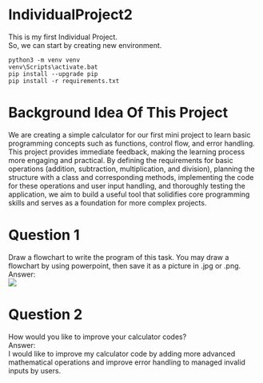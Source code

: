 # IndividualProject2

This is my first Individual Project.  
So, we can start by creating new environment.  
```
python3 -m venv venv
venv\Scripts\activate.bat
pip install --upgrade pip
pip install -r requirements.txt
```

# Background Idea Of This Project
We are creating a simple calculator for our first mini project to learn basic programming concepts such as functions, control flow, and error handling. This project provides immediate feedback, making the learning process more engaging and practical. By defining the requirements for basic operations (addition, subtraction, multiplication, and division), planning the structure with a class and corresponding methods, implementing the code for these operations and user input handling, and thoroughly testing the application, we aim to build a useful tool that solidifies core programming skills and serves as a foundation for more complex projects.  

# Question 1

Draw a flowchart to write the program of this task. You may draw a flowchart by using powerpoint, then save it as a picture in .jpg or .png.  
Answer:  
<image src = FlowchartCalculator.jpg>  

# Question 2

How would you like to improve your calculator codes?  
Answer:  
I would like to improve my calculator code by adding more advanced mathematical operations and improve error handling to managed invalid inputs by users.  